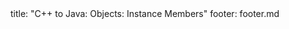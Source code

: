 <frontmatter>
title: "C++ to Java: Objects: Instance Members"
footer: footer.md
</frontmatter>

<include src="unit-inPage-asFlat.md" boilerplate />